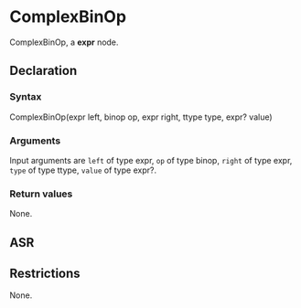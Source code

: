 <!-- This is an automatically generated file. Do not edit it manually. -->

# ComplexBinOp

ComplexBinOp, a **expr** node.

## Declaration

### Syntax

ComplexBinOp(expr left, binop op, expr right, ttype type, expr? value)

### Arguments
Input arguments are `left` of type expr, `op` of type binop, `right` of type expr, `type` of type ttype, `value` of type expr?.

### Return values

None.

## ASR

<!-- Generate ASR using pickle. -->

## Restrictions

<!-- Generated from asr_verify.cpp. -->
None.
